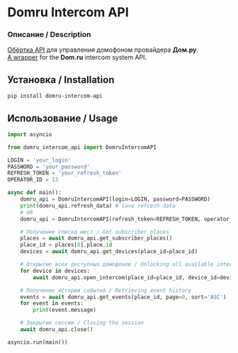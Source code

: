 # Domru Intercom API

### Описание / Description
[Обёртка API](https://pypi.org/project/domru-intercom-api/) для управления домофоном провайдера **Дом.ру**.
<br>[A wrapper](https://pypi.org/project/domru-intercom-api/) for the **Dom.ru** intercom system API.

## Установка / Installation
```bash
pip install domru-intercom-api
```
## Использование / Usage
```python
import asyncio

from domru_intercom_api import DomruIntercomAPI

LOGIN = 'your_login'
PASSWORD = 'your_password'
REFRESH_TOKEN = 'your_refresh_token'
OPERATOR_ID = 13

async def main():
    domru_api = DomruIntercomAPI(login=LOGIN, password=PASSWORD)
    print(domru_api.refresh_data) # save refresh data
    # OR
    domru_api = DomruIntercomAPI(refresh_token=REFRESH_TOKEN, operator_id=OPERATOR_ID)

    # Получение списка мест / Get subscriber places
    places = await domru_api.get_subscriber_places()
    place_id = places[0].place.id
    devices = await domru_api.get_devices(place_id=place_id)

    # Открытие всех доступных домофонов / Unlocking all available intercoms
    for device in devices:
        await domru_api.open_intercom(place_id=place_id, device_id=device.id)

    # Получение истории событий / Retrieving event history
    events = await domru_api.get_events(place_id, page=0, sort='ASC')
    for event in events:
        print(event.message)

    # Закрытие сессии / Closing the session
    await domru_api.close() 

asyncio.run(main())

```